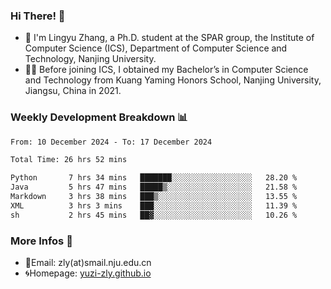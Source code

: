 ### Hi There! 👋 
- 🐳 I'm Lingyu Zhang, a Ph.D. student at the SPAR group, the Institute of Computer Science (ICS), Department of Computer Science and Technology, Nanjing University.
- 🧑‍🎓 Before joining ICS, I obtained my Bachelor’s in Computer Science and Technology from Kuang Yaming Honors School, Nanjing University, Jiangsu, China in 2021.

### Weekly Development Breakdown :bar_chart:

<!--START_SECTION:waka-->

```txt
From: 10 December 2024 - To: 17 December 2024

Total Time: 26 hrs 52 mins

Python       7 hrs 34 mins   ███████░░░░░░░░░░░░░░░░░░   28.20 %
Java         5 hrs 47 mins   █████▒░░░░░░░░░░░░░░░░░░░   21.58 %
Markdown     3 hrs 38 mins   ███▒░░░░░░░░░░░░░░░░░░░░░   13.55 %
XML          3 hrs 3 mins    ███░░░░░░░░░░░░░░░░░░░░░░   11.39 %
sh           2 hrs 45 mins   ██▓░░░░░░░░░░░░░░░░░░░░░░   10.26 %
```

<!--END_SECTION:waka-->

<!--
### Github Contributions :octocat:

![](https://raw.githubusercontent.com/yuzi-zly/yuzi-zly/output/github-contribution-grid-snake.svg)              
-->

### More Infos 📖

- 📧Email: zly(at)smail.nju.edu.cn
- 🌀Homepage: [yuzi-zly.github.io](https://yuzi-zly.github.io/)
